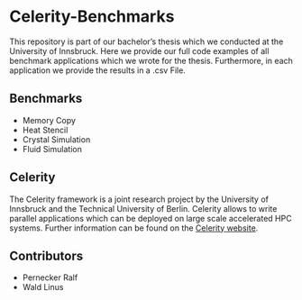 # Celerity-Benchmarks

This repository is part of our bachelor’s thesis which we conducted at the University of Innsbruck. Here we provide our full code examples of all benchmark applications which we wrote for the thesis. Furthermore, in each application we provide the results in a .csv File.

## Benchmarks

- Memory Copy
- Heat Stencil
- Crystal Simulation
- Fluid Simulation

## Celerity

The Celerity framework is a joint research project by the University of Innsbruck and the Technical University of Berlin. Celerity allows to write parallel applications which can be deployed on large scale accelerated HPC systems. Further information can be found on the [Celerity website](https://celerity.github.io/).

## Contributors

- Pernecker Ralf
- Wald Linus
